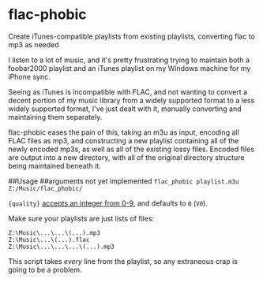 # flac-phobic

Create iTunes-compatible playlists from existing playlists, converting flac to mp3 as needed

I listen to a lot of music, and it's pretty frustrating trying to maintain both a foobar2000 playlist and an iTunes playlist on my Windows machine for my iPhone sync.

Seeing as iTunes is incompatible with FLAC, and not wanting to convert a decent portion of my music library from a widely supported format to a less widely supported format, I've just dealt with it, manually converting and maintaining them separately.

flac-phobic eases the pain of this, taking an m3u as input, encoding all FLAC files as mp3, and constructing a new playlist containing all of the newly encoded mp3s, as well as all of the existing lossy files.  Encoded files are output into a new directory, with all of the original directory structure being maintained beneath it.

##Usage
##arguments not yet implemented
`flac_phobic playlist.m3u Z:/Music/flac_phobic/`

`{quality}` [accepts an integer from 0-9](https://trac.ffmpeg.org/wiki/Encode/MP3), and defaults to `0` (`V0`).

Make sure your playlists are just lists of files:

    Z:\Music\...\...\(...).mp3
    Z:\Music\...\(...).flac
    Z:\Music\...\...\...\(...).mp3

This script takes *every* line from the playlist, so any extraneous crap is going to be a problem.
